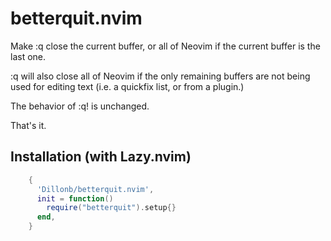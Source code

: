 # betterquit.nvim

Make :q close the current buffer, or all of Neovim if the current buffer is the last one.

:q will also close all of Neovim if the only remaining buffers are not being used for editing text (i.e. a quickfix list, or from a plugin.)

The behavior of :q! is unchanged.

That's it.

## Installation (with Lazy.nvim)

```lua
    {
      'Dillonb/betterquit.nvim',
      init = function()
        require("betterquit").setup{}
      end,
    }
```
